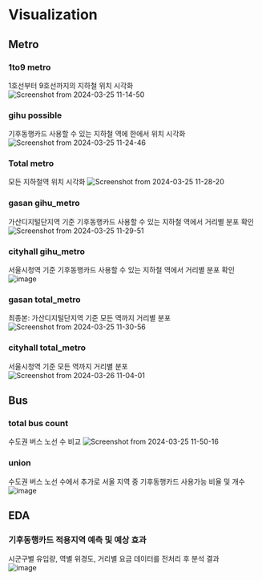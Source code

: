 # Visualization

## Metro

### 1to9 metro
1호선부터 9호선까지의 지하철 위치 시각화
![Screenshot from 2024-03-25 11-14-50](https://github.com/addinedu-ros-5th/eda-repo-3/assets/86091697/10e42a18-bf12-4f0d-a155-0d1880082fcb)


### gihu possible 
기후동행카드 사용할 수 있는 지하철 역에 한에서 위치 시각화
![Screenshot from 2024-03-25 11-24-46](https://github.com/addinedu-ros-5th/eda-repo-3/assets/86091697/cb9d8632-d499-46ed-870d-be3201d7ba9c)

### Total metro 
모든 지하철역 위치 시각화
![Screenshot from 2024-03-25 11-28-20](https://github.com/addinedu-ros-5th/eda-repo-3/assets/86091697/46d7a402-19cb-4cf3-bfdc-0c45d13f63a4)

### gasan gihu_metro
가산디지털단지역 기준 기후동행카드 사용할 수 있는 지하철 역에서 거리별 분포 확인
![Screenshot from 2024-03-25 11-29-51](https://github.com/addinedu-ros-5th/eda-repo-3/assets/86091697/4792b9cb-db64-48b5-89fc-94043984e9f2)

### cityhall gihu_metro
서울시청역 기준 기후동행카드 사용할 수 있는 지하철 역에서 거리별 분포 확인
![image](https://github.com/addinedu-ros-5th/eda-repo-3/assets/86091697/6f5e38d2-95de-4147-8c8b-9a09335042e4)


### gasan total_metro
최종본: 가산디지털단지역 기준 모든 역까지 거리별 분포 
![Screenshot from 2024-03-25 11-30-56](https://github.com/addinedu-ros-5th/eda-repo-3/assets/86091697/46e7d8de-a9a1-481f-a2be-fd0679539f46)

### cityhall total_metro
서울시청역 기준 모든 역까지 거리별 분포
![Screenshot from 2024-03-26 11-04-01](https://github.com/addinedu-ros-5th/eda-repo-3/assets/86091697/e985c9fa-8ac8-4762-8dbe-ff579b3a9545)

## Bus


### total bus count
수도권 버스 노선 수 비교
![Screenshot from 2024-03-25 11-50-16](https://github.com/addinedu-ros-5th/eda-repo-3/assets/86091697/56635ec3-3656-4ac9-9cb1-9b61a14a7123)


### union
수도권 버스 노선 수에서 추가로 서울 지역 중 기후동행카드 사용가능 비율 및 개수
![image](https://github.com/addinedu-ros-5th/eda-repo-3/assets/86091697/2b23c2d5-ff92-4774-8e64-dd59ad2ea322)


## EDA

### 기후동행카드 적용지역 예측 및 예상 효과 
시군구별 유입량, 역별 위경도, 거리별 요금 데이터를 전처리 후 분석 결과  
![image](https://github.com/addinedu-ros-5th/eda-repo-3/assets/86091697/f80b1766-80fa-450a-b33b-073ab4a9efd5)

